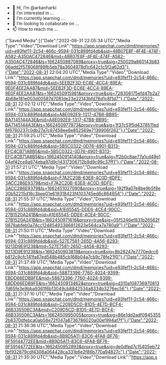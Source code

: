 - 👋 Hi, I’m @arkanharki
- 👀 I’m interested in ...
- 🌱 I’m currently learning ...
- 💞️ I’m looking to collaborate on ...
- 📫 How to reach me ...

<!---
arkanharki/arkanharki is a ✨ special ✨ repository because its `README.md` (this file) appears on your GitHub profile.
You can click the Preview link to take a look at your changes.
--->

{"Saved Media":[{"Date":"2022-08-31 22:05:34 UTC","Media Type":"Video","Download Link":"https://app.snapchat.com/dmd/memories?uid=e93fef11-2c54-466c-9594-031c889fd4db&sid=48B07E8F-4F4E-474F-A582-A350AC472846&mid=48B07E8F-4F4E-474F-A582-A350AC472846&ts=1662450887089&proxy=true&sig=250029a860143b8306add2f578068f98fb5eb78a3604978d1c642c1c5f2a62d3"},{"Date":"2022-08-31 22:04:20 UTC","Media Type":"Video","Download Link":"https://app.snapchat.com/dmd/memories?uid=e93fef11-2c54-466c-9594-031c889fd4db&sid=5EEB2F3D-EC6E-4CC4-89EA-9E0F4EE2AA87&mid=5EEB2F3D-EC6E-4CC4-89EA-9E0F4EE2AA87&ts=1662450915981&proxy=true&sig=728306175efd47b2a74b68e181e003d00587d7081de23e22143bfd78d1c8f1d7"},{"Date":"2022-08-31 22:02:12 UTC","Media Type":"Video","Download Link":"https://app.snapchat.com/dmd/memories?uid=e93fef11-2c54-466c-9594-031c889fd4db&sid=A8E092E9-1317-47B8-BB95-BA7145144A3E&mid=A8E092E9-1317-47B8-BB95-BA7145144A3E&ts=1662450977973&proxy=true&sig=1f37c51f5d4378511ed6f6760237c0db27a7c87458ee6e852569e7139906f262"},{"Date":"2022-08-31 21:59:25 UTC","Media Type":"Video","Download Link":"https://app.snapchat.com/dmd/memories?uid=e93fef11-2c54-466c-9594-031c889fd4db&sid=5B5C0322-0D76-4901-B313-EFC4CB71A8B5&mid=5B5C0322-0D76-4901-B313-EFC4CB71A8B5&ts=1662450914140&proxy=true&sig=ff2b0c8ae77a1cd49e104ef42ce9a674eba97d9c14317306712b9d9c99c37ff1"},{"Date":"2022-08-31 21:57:21 UTC","Media Type":"Video","Download Link":"https://app.snapchat.com/dmd/memories?uid=e93fef11-2c54-466c-9594-031c889fd4db&sid=F7A2C20B-63E8-4C0D-8DFE-3ACC286E9379&mid=F7A2C20B-63E8-4C0D-8DFE-3ACC286E9379&ts=1662451027090&proxy=true&sig=192f9a07e8be9b5f8e30b52215d18c3bee01e619318423f4103745ed6c864654"},{"Date":"2022-08-31 21:55:37 UTC","Media Type":"Video","Download Link":"https://app.snapchat.com/dmd/memories?uid=e93fef11-2c54-466c-9594-031c889fd4db&sid=A1E65545-DDE6-4CE4-90CC-27B1520A241B&mid=A1E65545-DDE6-4CE4-90CC-27B1520A241B&ts=1662450971616&proxy=true&sig=05f5246ef831b26562f9878abfeb0a74cc12485493386812623e564ca7a780a9"},{"Date":"2022-08-31 21:50:11 UTC","Media Type":"Video","Download Link":"https://app.snapchat.com/dmd/memories?uid=e93fef11-2c54-466c-9594-031c889fd4db&sid=527E7581-265D-4A56-8293-9213D9E91238&mid=527E7581-265D-4A56-8293-9213D9E91238&ts=1662450903819&proxy=true&sig=8b28247e7770edcc6b812c9cfc141fa67ed548b485cb168b04a7cb9c78fe21f0"},{"Date":"2022-08-31 21:37:49 UTC","Media Type":"Video","Download Link":"https://app.snapchat.com/dmd/memories?uid=e93fef11-2c54-466c-9594-031c889fd4db&sid=58873396-7760-4024-9399-EBDD66EDB9FE&mid=58873396-7760-4024-9399-EBDD66EDB9FE&ts=1662450913462&proxy=true&sig=d310a1087369708137d65fe3e9bba9361f6b13049cb8842534a8334b3276ec56"},{"Date":"2022-08-31 21:37:10 UTC","Media Type":"Video","Download Link":"https://app.snapchat.com/dmd/memories?uid=e93fef11-2c54-466c-9594-031c889fd4db&sid=C209D5CD-B1D5-4E7D-BCF4-46B335506C3A&mid=C209D5CD-B1D5-4E7D-BCF4-46B335506C3A&ts=1662450995005&proxy=true&sig=86e1dd2adf09453552b8370dfebca0ab58e72f047a8736786020a00ef994af7f"},{"Date":"2022-08-31 21:36:36 UTC","Media Type":"Video","Download Link":"https://app.snapchat.com/dmd/memories?uid=e93fef11-2c54-466c-9594-031c889fd4db&sid=8B9D5A11-83C6-4FA8-BF76-9F59144772EE&mid=8B9D5A11-83C6-4FA8-BF76-9F59144772EE&ts=1662450952893&proxy=true&sig=de0dfed7c15405eb72fbf932879cdf4308a064428ca331b6e2f86b770a94827c"},{"Date":"2022-08-31 21:35:30 UTC","Media Type":"Video","Download Link":"https://app.s
